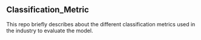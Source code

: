 ## Classification_Metric

This repo briefly describes about the different classification metrics used in the industry to evaluate the model.
